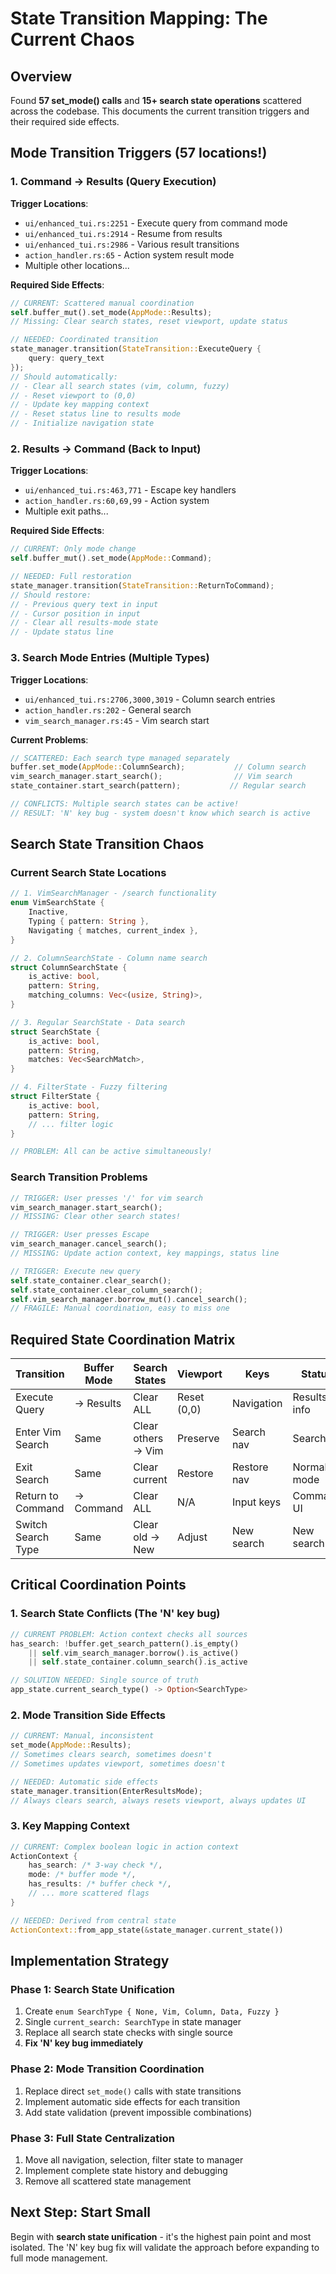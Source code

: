 # State Transition Mapping: The Current Chaos

## Overview

Found **57 set_mode() calls** and **15+ search state operations** scattered across the codebase. This documents the current transition triggers and their required side effects.

## Mode Transition Triggers (57 locations!)

### 1. **Command → Results** (Query Execution)
**Trigger Locations**:
- `ui/enhanced_tui.rs:2251` - Execute query from command mode
- `ui/enhanced_tui.rs:2914` - Resume from results
- `ui/enhanced_tui.rs:2986` - Various result transitions
- `action_handler.rs:65` - Action system result mode
- Multiple other locations...

**Required Side Effects**:
```rust
// CURRENT: Scattered manual coordination
self.buffer_mut().set_mode(AppMode::Results);
// Missing: Clear search states, reset viewport, update status

// NEEDED: Coordinated transition
state_manager.transition(StateTransition::ExecuteQuery {
    query: query_text
});
// Should automatically:
// - Clear all search states (vim, column, fuzzy)  
// - Reset viewport to (0,0)
// - Update key mapping context
// - Reset status line to results mode
// - Initialize navigation state
```

### 2. **Results → Command** (Back to Input)
**Trigger Locations**:
- `ui/enhanced_tui.rs:463,771` - Escape key handlers
- `action_handler.rs:60,69,99` - Action system
- Multiple exit paths...

**Required Side Effects**:
```rust
// CURRENT: Only mode change
self.buffer_mut().set_mode(AppMode::Command);

// NEEDED: Full restoration
state_manager.transition(StateTransition::ReturnToCommand);
// Should restore:
// - Previous query text in input
// - Cursor position in input
// - Clear all results-mode state
// - Update status line
```

### 3. **Search Mode Entries** (Multiple Types)
**Trigger Locations**:
- `ui/enhanced_tui.rs:2706,3000,3019` - Column search entries
- `action_handler.rs:202` - General search
- `vim_search_manager.rs:45` - Vim search start

**Current Problems**:
```rust
// SCATTERED: Each search type managed separately
buffer.set_mode(AppMode::ColumnSearch);           // Column search
vim_search_manager.start_search();                // Vim search  
state_container.start_search(pattern);           // Regular search

// CONFLICTS: Multiple search states can be active!
// RESULT: 'N' key bug - system doesn't know which search is active
```

## Search State Transition Chaos

### Current Search State Locations
```rust
// 1. VimSearchManager - /search functionality
enum VimSearchState {
    Inactive,
    Typing { pattern: String },
    Navigating { matches, current_index },
}

// 2. ColumnSearchState - Column name search  
struct ColumnSearchState {
    is_active: bool,
    pattern: String,
    matching_columns: Vec<(usize, String)>,
}

// 3. Regular SearchState - Data search
struct SearchState {
    is_active: bool, 
    pattern: String,
    matches: Vec<SearchMatch>,
}

// 4. FilterState - Fuzzy filtering
struct FilterState {
    is_active: bool,
    pattern: String, 
    // ... filter logic
}

// PROBLEM: All can be active simultaneously!
```

### Search Transition Problems
```rust
// TRIGGER: User presses '/' for vim search
vim_search_manager.start_search();
// MISSING: Clear other search states!

// TRIGGER: User presses Escape
vim_search_manager.cancel_search();  
// MISSING: Update action context, key mappings, status line

// TRIGGER: Execute new query  
self.state_container.clear_search();
self.state_container.clear_column_search(); 
self.vim_search_manager.borrow_mut().cancel_search();
// FRAGILE: Manual coordination, easy to miss one
```

## Required State Coordination Matrix

| Transition | Buffer Mode | Search States | Viewport | Keys | Status |
|-----------|-------------|---------------|----------|------|--------|
| Execute Query | → Results | Clear ALL | Reset (0,0) | Navigation | Results info |
| Enter Vim Search | Same | Clear others → Vim | Preserve | Search nav | Search UI |
| Exit Search | Same | Clear current | Restore | Restore nav | Normal mode |
| Return to Command | → Command | Clear ALL | N/A | Input keys | Command UI |
| Switch Search Type | Same | Clear old → New | Adjust | New search | New search UI |

## Critical Coordination Points

### 1. **Search State Conflicts** (The 'N' key bug)
```rust
// CURRENT PROBLEM: Action context checks all sources
has_search: !buffer.get_search_pattern().is_empty() 
    || self.vim_search_manager.borrow().is_active()
    || self.state_container.column_search().is_active

// SOLUTION NEEDED: Single source of truth
app_state.current_search_type() -> Option<SearchType>
```

### 2. **Mode Transition Side Effects**
```rust
// CURRENT: Manual, inconsistent
set_mode(AppMode::Results);
// Sometimes clears search, sometimes doesn't
// Sometimes updates viewport, sometimes doesn't

// NEEDED: Automatic side effects
state_manager.transition(EnterResultsMode);
// Always clears search, always resets viewport, always updates UI
```

### 3. **Key Mapping Context**
```rust  
// CURRENT: Complex boolean logic in action context
ActionContext {
    has_search: /* 3-way check */,
    mode: /* buffer mode */,
    has_results: /* buffer check */,
    // ... more scattered flags
}

// NEEDED: Derived from central state
ActionContext::from_app_state(&state_manager.current_state())
```

## Implementation Strategy

### Phase 1: Search State Unification
1. Create `enum SearchType { None, Vim, Column, Data, Fuzzy }`
2. Single `current_search: SearchType` in state manager  
3. Replace all search state checks with single source
4. **Fix 'N' key bug immediately**

### Phase 2: Mode Transition Coordination  
1. Replace direct `set_mode()` calls with state transitions
2. Implement automatic side effects for each transition
3. Add state validation (prevent impossible combinations)

### Phase 3: Full State Centralization
1. Move all navigation, selection, filter state to manager
2. Implement complete state history and debugging
3. Remove all scattered state management

## Next Step: Start Small

Begin with **search state unification** - it's the highest pain point and most isolated. The 'N' key bug fix will validate the approach before expanding to full mode management.